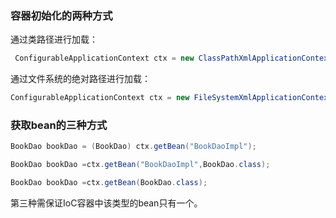 ### 容器初始化的两种方式

通过类路径进行加载：

```java
 ConfigurableApplicationContext ctx = new ClassPathXmlApplicationContext("applicationContext.xml");
```

通过文件系统的绝对路径进行加载：

```java
ConfigurableApplicationContext ctx = new FileSystemXmlApplicationContext("D://...");
```

### 获取bean的三种方式

```java
BookDao bookDao = (BookDao) ctx.getBean("BookDaoImpl");
```

```java
BookDao bookDao =ctx.getBean("BookDaoImpl",BookDao.class);
```

```java
BookDao bookDao =ctx.getBean(BookDao.class);
```

第三种需保证IoC容器中该类型的bean只有一个。